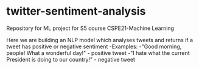 # twitter-sentiment-analysis
Repository for ML project for S5 course CSPE21-Machine Learning

Here we are building an NLP model which analyses tweets and returns if a tweet has positive or negative sentiment
-Examples: 
-"Good morning, people! What a wonderful day!" - positive tweet
-"I hate what the current President is doing to our country!" - negative tweet